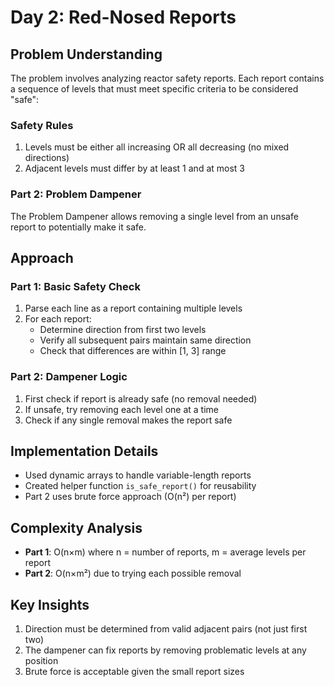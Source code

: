 # Day 2: Red-Nosed Reports

## Problem Understanding

The problem involves analyzing reactor safety reports. Each report contains a sequence of levels that must meet specific criteria to be considered "safe":

### Safety Rules
1. Levels must be either all increasing OR all decreasing (no mixed directions)
2. Adjacent levels must differ by at least 1 and at most 3

### Part 2: Problem Dampener
The Problem Dampener allows removing a single level from an unsafe report to potentially make it safe.

## Approach

### Part 1: Basic Safety Check
1. Parse each line as a report containing multiple levels
2. For each report:
   - Determine direction from first two levels
   - Verify all subsequent pairs maintain same direction
   - Check that differences are within [1, 3] range

### Part 2: Dampener Logic
1. First check if report is already safe (no removal needed)
2. If unsafe, try removing each level one at a time
3. Check if any single removal makes the report safe

## Implementation Details

- Used dynamic arrays to handle variable-length reports
- Created helper function `is_safe_report()` for reusability
- Part 2 uses brute force approach (O(n²) per report)

## Complexity Analysis

- **Part 1**: O(n×m) where n = number of reports, m = average levels per report
- **Part 2**: O(n×m²) due to trying each possible removal

## Key Insights

1. Direction must be determined from valid adjacent pairs (not just first two)
2. The dampener can fix reports by removing problematic levels at any position
3. Brute force is acceptable given the small report sizes